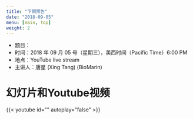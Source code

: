 ```yaml
---
title: "下期预告"
date: "2018-09-05"
menu: [main, top]
weight: 2
---
```



- 题目：
- 时间：2018 年 09 月 05 号（星期三），美西时间（Pacific Time）6:00 PM
- 地点：YouTube live stream 
- 主讲人：唐星 (Xing Tang) (BioMarin)

# 幻灯片和Youtube视频

{{< youtube id="" autoplay="false" >}}

